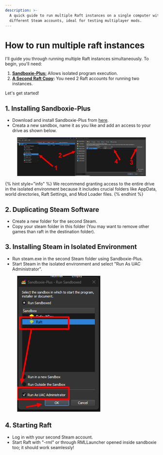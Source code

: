 ```yaml
---
description: >-
  A quick guide to run multiple Raft instances on a single computer with
  different Steam accounts, ideal for testing multiplayer mods.
---
```


# How to run multiple raft instances

I'll guide you through running multiple Raft instances simultaneously. To begin, you'll need:

1. [**Sandboxie-Plus:**](https://sandboxie-plus.com/) Allows isolated program execution.
2. [**A Second Raft Copy**](https://store.steampowered.com/app/648800/Raft/)**:** You need 2 Raft accounts for running two instances.

Let's get started!

## **1. Installing Sandboxie-Plus**

* Download and install Sandboxie-Plus from [here](https://sandboxie-plus.com/).
* Creata a new sandbox, name it as you like and add an access to your drive as shown below.

<figure><img src="../.gitbook/assets/sboxie.png" alt=""><figcaption></figcaption></figure>

{% hint style="info" %}
We recommend granting access to the entire drive in the isolated environment because it includes crucial folders like AppData, world directories, Raft Settings, and Mod Loader files.
{% endhint %}

## **2. Duplicating Steam Software**

* Create a new folder for the second Steam.
* Copy your steam folder in this folder (You may want to remove other games than raft in the destination folder).

## **3. Installing Steam in Isolated Environment**

* Run steam.exe in the second Steam folder using Sandboxie-Plus.
* Start Steam in the isolated environment and select "Run As UAC Administrator".

<figure><img src="../.gitbook/assets/sbox.png" alt=""><figcaption></figcaption></figure>

## **4. Starting Raft**

* Log in with your second Steam account.
* Start Raft with "-rml" or through RMLLauncher opened inside sandboxie too; it should work seamlessly!
